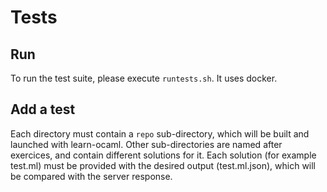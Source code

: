# Tests

## Run

To run the test suite, please execute `runtests.sh`. It uses docker.

## Add a test

Each directory must contain a `repo` sub-directory, which will be built and launched with learn-ocaml.
Other sub-directories are named after exercices, and contain different solutions for it. Each solution (for example test.ml) must be provided with the desired output (test.ml.json), which will be compared with the server response.
